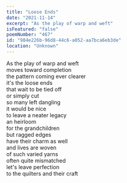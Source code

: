 ```yaml
---
title: "Loose Ends"
date: "2021-11-14"
excerpt: "As the play of warp and weft"
isFeatured: "false"
poemNumber: "467"
id: "984e226b-96d8-44c6-a052-aa7bca6eb3de"
location: "Unknown"
---
```


As the play of warp and weft  
moves toward completion  
the pattern coming ever clearer  
it's the loose ends  
that wait to be tied off  
or simply cut  
so many left dangling  
it would be nice  
to leave a neater legacy  
an heirloom  
for the grandchildren  
but ragged edges  
have their charm as well  
and lives are woven  
of such varied yarns  
often quite mismatched  
let's leave perfection  
to the quilters and their craft
